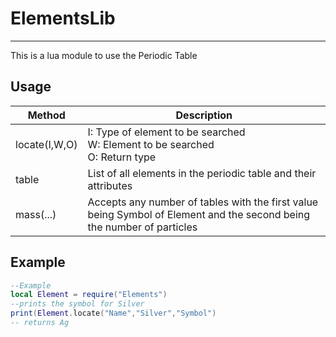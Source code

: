 # ElementsLib
---
This is a lua module to use the Periodic Table

## Usage
|Method                |Description|
| ------------------- |  ---------------------------------------------------- |
|locate(I,W,O)| I: Type of element to be searched </br> W: Element to be searched </br> O: Return type|
|table|List of all elements in the periodic table and their attributes|
|mass(...)|Accepts any number of tables with the first value being Symbol of Element and the second being the number of particles|

## Example
```lua
--Example
local Element = require("Elements")
--prints the symbol for Silver
print(Element.locate("Name","Silver","Symbol")
-- returns Ag
```
